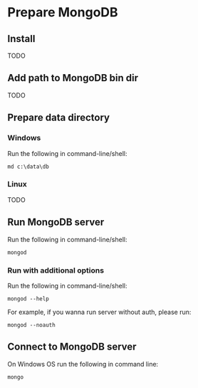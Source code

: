 # Prepare MongoDB #

## Install ##
TODO

## Add path to MongoDB bin dir ##
TODO

## Prepare data directory ##

### Windows ###
Run the following in command-line/shell:

    md c:\data\db

### Linux ###
TODO

## Run MongoDB server ##
Run the following in command-line/shell:

    mongod

### Run with additional options ###
Run the following in command-line/shell:

    mongod --help

For example, if you wanna run server without auth, please run:

    mongod --noauth

## Connect to MongoDB server ##
On Windows OS run the following in command line:

    mongo
